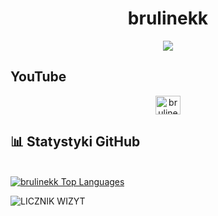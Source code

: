 <h1 align="center">brulinekk</h1>

<p align="center">
  <img src="https://readme-typing-svg.herokuapp.com/?center=true&vCenter=true&color=da3287&width=500&lines=+discord.gg/fivepvppl" />
</p>

## YouTube
<p align="center">
<a href=https://www.youtube.com/@brulinekk target="blank"><img align="center" src="https://raw.githubusercontent.com/rahuldkjain/github-profile-readme-generator/master/src/images/icons/Social/youtube.svg" alt="brulinekk" height="30" width="40" /></a>
</p>

## 📊 Statystyki GitHub

  <br/>
      <a href="https://github.com/brulinekk/github-readme-stats"><img alt="brulinekk Top Languages" src="https://github-readme-stats.vercel.app/api/top-langs/?username=brulinekk&langs_count=8&count_private=true&layout=compact&theme=midnightpurple&hide_border=false&bg_color=0D1117" /></a>
  <br/>
 
 ![LICZNIK WIZYT](https://profile-counter.glitch.me/brulinekk/count.svg)
